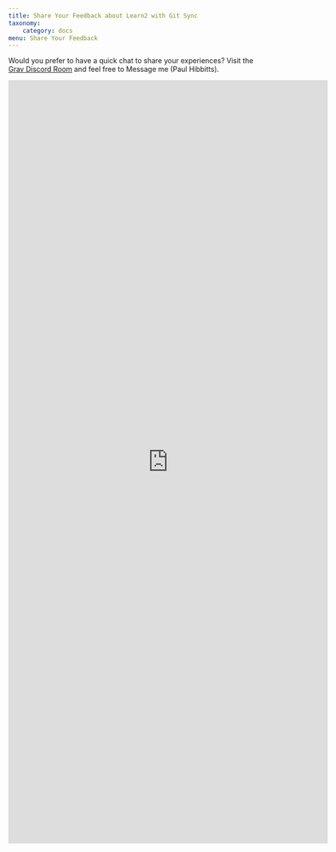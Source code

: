 ```yaml
---
title: Share Your Feedback about Learn2 with Git Sync
taxonomy:
    category: docs
menu: Share Your Feedback
---
```


Would you prefer to have a quick chat to share your experiences? Visit the [Grav Discord Room](https://discord.gg/NS6Y3K2) and feel free to Message me (Paul Hibbitts).

<iframe src="https://docs.google.com/forms/d/e/1FAIpQLSdOAQL_4m56zIvmTQMszTtS6U3pVQ0nZlaxnZfPspEy-i6eOg/viewform?embedded=true" width="640" height="1528" frameborder="0" marginheight="0" marginwidth="0">Loading...</iframe>

